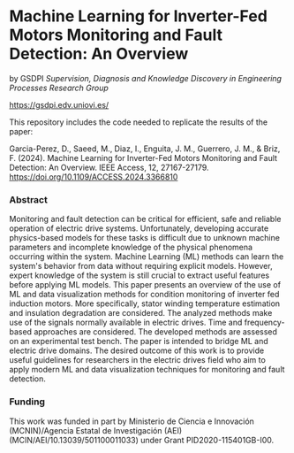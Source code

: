# Machine Learning for Inverter-Fed Motors Monitoring and Fault Detection: An Overview
by GSDPI *Supervision, Diagnosis and Knowledge Discovery in Engineering Processes Research Group*

https://gsdpi.edv.uniovi.es/

This repository includes the code needed to replicate the results of the paper:

Garcia-Perez, D., Saeed, M., Diaz, I., Enguita, J. M., Guerrero, J. M., & Briz, F. (2024). Machine Learning for Inverter-Fed Motors Monitoring and Fault Detection: An Overview. IEEE Access, 12, 27167-27179. https://doi.org/10.1109/ACCESS.2024.3366810

### Abstract
Monitoring and fault detection can be critical for efficient, safe and reliable operation of electric drive systems. Unfortunately, developing accurate physics-based models for these tasks is difficult due to unknown machine parameters and incomplete knowledge of the physical phenomena occurring within the system. Machine Learning (ML) methods can learn the system's behavior from data without requiring explicit models. However, expert knowledge of the system is still crucial to extract useful features before applying ML models. This paper presents an overview of the use of ML and data visualization methods for condition monitoring of inverter fed induction motors. More specifically, stator winding temperature estimation and insulation degradation are considered. The analyzed methods make use of the signals normally available in electric drives. Time and frequency-based approaches are considered. The developed methods are assessed on an experimental test bench. The paper is intended to bridge ML and electric drive domains. The desired outcome of this work is to provide useful guidelines for researchers in the electric drives field who aim to apply modern ML and data visualization techniques for monitoring and fault detection.

### Funding
This work was funded in part by Ministerio de Ciencia e Innovación (MCNIN)/Agencia Estatal de Investigación (AEI) (MCIN/AEI/10.13039/501100011033) under Grant PID2020-115401GB-I00.
